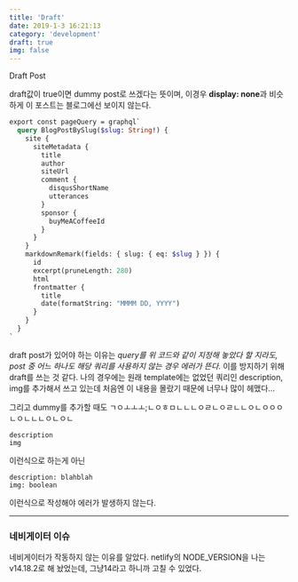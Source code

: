 ```yaml
---
title: 'Draft'
date: 2019-1-3 16:21:13
category: 'development'
draft: true
img: false
---
```


Draft Post

draft값이 true이면 dummy post로 쓰겠다는 뜻이며, 이경우 **display: none**과 비슷하게
이 포스트는 블로그에선 보이지 않는다.

```graphql
export const pageQuery = graphql`
  query BlogPostBySlug($slug: String!) {
    site {
      siteMetadata {
        title
        author
        siteUrl
        comment {
          disqusShortName
          utterances
        }
        sponsor {
          buyMeACoffeeId
        }
      }
    }
    markdownRemark(fields: { slug: { eq: $slug } }) {
      id
      excerpt(pruneLength: 280)
      html
      frontmatter {
        title
        date(formatString: "MMMM DD, YYYY")
      }
    }
  }
`
```

draft post가 있어야 하는 이유는 _query를 위 코드와 같이 지정해 놓았다 할 지라도, post 중 어느 하나도 해당 쿼리를 사용하지 않는 경우 에러가 뜬다._ 이를 방지하기 위해 draft를 쓰는 것 같다.
나의 경우에는 원래 template에는 없었던 쿼리인 description, img를 추가해서 쓰고 있는데 처음엔 이 내용을 몰랐기 때문에 너무나 많이 헤맸다...

그리고 dummy를 추가할 때도 ㄱㅇㅗㅗㅗ;ㄴㅇㅎㅁㄴㄴㄴㅇㄹㄴㅇㄹㄴㄴㅇㄴㅇㅇㅇㄴㅇㄴㄴㄴㅇㄴㅇㄴ

```
description
img
```

이런식으로 하는게 아닌

```
description: blahblah
img: boolean
```

이런식으로 작성해야 에러가 발생하지 않는다.

---

### 네비게이터 이슈

네비게이터가 작동하지 않는 이유를 알았다. netlify의 NODE_VERSION을 나는 v14.18.2로 해 놨었는데, 그냥14라고 하니까 고칠 수 있었다.

